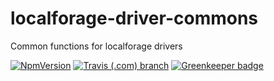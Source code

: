 # localforage-driver-commons

Common functions for localforage drivers

[![NpmVersion](https://img.shields.io/npm/v/localforage-driver-commons.svg?style=flat-square)](https://www.npmjs.com/package/localforage-driver-commons)
[![Travis (.com) branch](https://img.shields.io/travis/com/Alorel/localforage-driver-commons/master.svg?style=flat-square)](https://travis-ci.com/Alorel/localforage-driver-commons)
[![Greenkeeper badge](https://badges.greenkeeper.io/Alorel/localforage-driver-commons.svg)](https://greenkeeper.io/)
